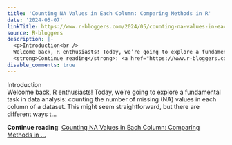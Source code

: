 ```yaml
---
title: 'Counting NA Values in Each Column: Comparing Methods in R'
date: '2024-05-07'
linkTitle: https://www.r-bloggers.com/2024/05/counting-na-values-in-each-column-comparing-methods-in-r/
source: R-bloggers
description: |-
  <p>Introduction<br />
  Welcome back, R enthusiasts! Today, we’re going to explore a fundamental task in data analysis: counting the number of missing (NA) values in each column of a dataset. This might seem straightforward, but there are different ways t...</p>
  <strong>Continue reading</strong>: <a href="https://www.r-bloggers.com/2024/05/counting-na-values-in-each-column-comparing-methods-in-r/">Counting NA Values in Each Column: Comparing Methods in ...
disable_comments: true
---
```

<p>Introduction<br />
Welcome back, R enthusiasts! Today, we’re going to explore a fundamental task in data analysis: counting the number of missing (NA) values in each column of a dataset. This might seem straightforward, but there are different ways t...</p>
<strong>Continue reading</strong>: <a href="https://www.r-bloggers.com/2024/05/counting-na-values-in-each-column-comparing-methods-in-r/">Counting NA Values in Each Column: Comparing Methods in ...